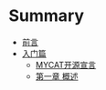 # Summary
* [前言](README.md)
* [入门篇](入门篇.md)
  * [MYCAT开源宣言](MYCAT开源宣言.md)
  * [第一章 概述](chapte01/概述.md)
